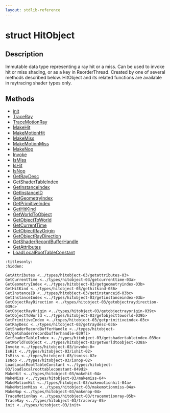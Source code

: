 ```yaml
---
layout: stdlib-reference
---
```


# struct HitObject

## Description

Immutable data type representing a ray hit or a miss. Can be used to invoke hit or miss shading,
or as a key in ReorderThread. Created by one of several methods described below. HitObject
and its related functions are available in raytracing shader types only.


## Methods

* [init](init.md)
* [TraceRay](traceray-05.md)
* [TraceMotionRay](tracemotionray-05b.md)
* [MakeHit](makehit-04.md)
* [MakeMotionHit](makemotionhit-04a.md)
* [MakeMiss](makemiss-04.md)
* [MakeMotionMiss](makemotionmiss-04a.md)
* [MakeNop](makenop-04.md)
* [Invoke](invoke-0.md)
* [IsMiss](ismiss-02.md)
* [IsHit](ishit-02.md)
* [IsNop](isnop-02.md)
* [GetRayDesc](getraydesc-036.md)
* [GetShaderTableIndex](getshadertableindex-039e.md)
* [GetInstanceIndex](getinstanceindex-03b.md)
* [GetInstanceID](getinstanceid-03bc.md)
* [GetGeometryIndex](getgeometryindex-03b.md)
* [GetPrimitiveIndex](getprimitiveindex-03c.md)
* [GetHitKind](gethitkind-036.md)
* [GetWorldToObject](getworldtoobject-038a.md)
* [GetObjectToWorld](getobjecttoworld-039b.md)
* [GetCurrentTime](getcurrenttime-03a.md)
* [GetObjectRayOrigin](getobjectrayorigin-039c.md)
* [GetObjectRayDirection](getobjectraydirection-039c.md)
* [GetShaderRecordBufferHandle](getshaderrecordbufferhandle-039fl.md)
* [GetAttributes](getattributes-03.md)
* [LoadLocalRootTableConstant](loadlocalroottableconstant-049di.md)


```{toctree}
:titlesonly:
:hidden:

GetAttributes <../types/hitobject-03/getattributes-03>
GetCurrentTime <../types/hitobject-03/getcurrenttime-03a>
GetGeometryIndex <../types/hitobject-03/getgeometryindex-03b>
GetHitKind <../types/hitobject-03/gethitkind-036>
GetInstanceID <../types/hitobject-03/getinstanceid-03bc>
GetInstanceIndex <../types/hitobject-03/getinstanceindex-03b>
GetObjectRayDirection <../types/hitobject-03/getobjectraydirection-039c>
GetObjectRayOrigin <../types/hitobject-03/getobjectrayorigin-039c>
GetObjectToWorld <../types/hitobject-03/getobjecttoworld-039b>
GetPrimitiveIndex <../types/hitobject-03/getprimitiveindex-03c>
GetRayDesc <../types/hitobject-03/getraydesc-036>
GetShaderRecordBufferHandle <../types/hitobject-03/getshaderrecordbufferhandle-039fl>
GetShaderTableIndex <../types/hitobject-03/getshadertableindex-039e>
GetWorldToObject <../types/hitobject-03/getworldtoobject-038a>
Invoke <../types/hitobject-03/invoke-0>
IsHit <../types/hitobject-03/ishit-02>
IsMiss <../types/hitobject-03/ismiss-02>
IsNop <../types/hitobject-03/isnop-02>
LoadLocalRootTableConstant <../types/hitobject-03/loadlocalroottableconstant-049di>
MakeHit <../types/hitobject-03/makehit-04>
MakeMiss <../types/hitobject-03/makemiss-04>
MakeMotionHit <../types/hitobject-03/makemotionhit-04a>
MakeMotionMiss <../types/hitobject-03/makemotionmiss-04a>
MakeNop <../types/hitobject-03/makenop-04>
TraceMotionRay <../types/hitobject-03/tracemotionray-05b>
TraceRay <../types/hitobject-03/traceray-05>
init <../types/hitobject-03/init>
```

<script>
// Fix .md links to .html when on ReadTheDocs
if (window.location.hostname.includes('readthedocs') || 
    window.location.hostname.includes('rtfd.io')) {
  document.addEventListener('DOMContentLoaded', function() {
    const links = document.querySelectorAll('a');
    links.forEach(link => {
      const href = link.getAttribute('href');
      if (href && href.includes('.md')) {
        // This regex will handle .md links with or without fragment identifiers or query parameters
        link.href = link.href.replace(/(.+)\.md(#[^?]*)?(\?.*)?$/, '$1.html$2$3');
      }
    });
  });
}
</script>
